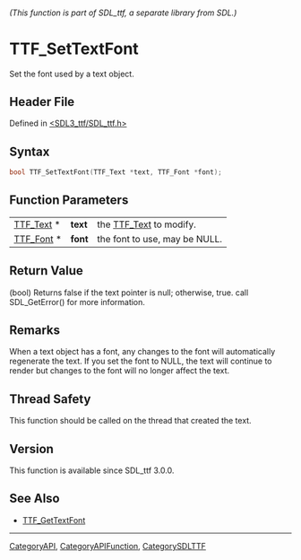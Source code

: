 ###### (This function is part of SDL_ttf, a separate library from SDL.)
# TTF_SetTextFont

Set the font used by a text object.

## Header File

Defined in [<SDL3_ttf/SDL_ttf.h>](https://github.com/libsdl-org/SDL_ttf/blob/main/include/SDL3_ttf/SDL_ttf.h)

## Syntax

```c
bool TTF_SetTextFont(TTF_Text *text, TTF_Font *font);
```

## Function Parameters

|                        |          |                                     |
| ---------------------- | -------- | ----------------------------------- |
| [TTF_Text](TTF_Text) * | **text** | the [TTF_Text](TTF_Text) to modify. |
| [TTF_Font](TTF_Font) * | **font** | the font to use, may be NULL.       |

## Return Value

(bool) Returns false if the text pointer is null; otherwise, true. call
SDL_GetError() for more information.

## Remarks

When a text object has a font, any changes to the font will automatically
regenerate the text. If you set the font to NULL, the text will continue to
render but changes to the font will no longer affect the text.

## Thread Safety

This function should be called on the thread that created the text.

## Version

This function is available since SDL_ttf 3.0.0.

## See Also

- [TTF_GetTextFont](TTF_GetTextFont)

----
[CategoryAPI](CategoryAPI), [CategoryAPIFunction](CategoryAPIFunction), [CategorySDLTTF](CategorySDLTTF)


